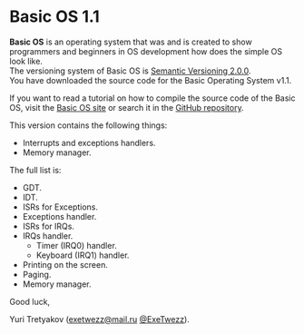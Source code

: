 Basic OS 1.1
============

**Basic OS** is an operating system that was and is created to show programmers and beginners in OS development how does
the simple OS look like.<br>
The versioning system of Basic OS is [Semantic Versioning 2.0.0](http://semver.org/spec/v2.0.0.html).<br>
You have downloaded the source code for the Basic Operating System v1.1.

If you want to read a tutorial on how to compile the source code of the Basic OS, visit the
[Basic OS site](http://exetwezz.8nio.com/) or search it in the [GitHub repository](https://github.com/ExeTwezz/Basic_OS).

This version contains the following things:

- Interrupts and exceptions handlers.
- Memory manager.

The full list is:

- GDT.
- IDT.
- ISRs for Exceptions.
- Exceptions handler.
- ISRs for IRQs.
- IRQs handler.
  - Timer (IRQ0) handler.
  - Keyboard (IRQ1) handler.
- Printing on the screen.
- Paging.
- Memory manager.

Good luck,

Yuri Tretyakov ([exetwezz@mail.ru](mailto:exetwezz@mail.ru) [@ExeTwezz](https://github.com/ExeTwezz)).
